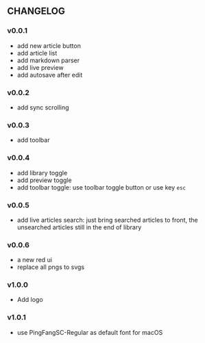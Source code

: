 ## CHANGELOG

### v0.0.1
- add new article button
- add article list
- add markdown parser
- add live preview
- add autosave after edit

### v0.0.2
- add sync scrolling

### v0.0.3
- add toolbar

### v0.0.4
- add library toggle
- add preview toggle
- add toolbar toggle: use toolbar toggle button or use key `esc`

### v0.0.5
- add live articles search: just bring searched articles to front, the unsearched articles still in the end of library

### v0.0.6
- a new red ui
- replace all pngs to svgs

### v1.0.0
- Add logo

### v1.0.1
- use PingFangSC-Regular as default font for macOS
